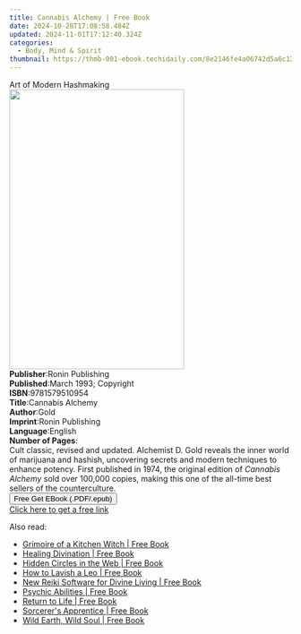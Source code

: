 ```yaml
---
title: Cannabis Alchemy | Free Book
date: 2024-10-28T17:08:58.484Z
updated: 2024-11-01T17:12:40.324Z
categories:
  - Body, Mind & Spirit
thumbnail: https://thmb-001-ebook.techidaily.com/8e2146fe4a06742d5a6c12af1ea1a3422e9c2c21923c5e1fd985404e5915c7f3.jpg
---
```

<main id="book-container">
  <div class="flex flex-col">
    <div class="book-brief flex-1 py-6 px-4 sm:p-6 md:py-10 md:px-8">
      <!-- brief-->
      <div class="book-brief-main">Art of Modern Hashmaking</div>
    </div>
    <div
      class="book-meta-info flex-1 grid gap-4 col-start-1 col-end-3 row-start-1 sm:mb-6 sm:grid-cols-4 lg:gap-6 lg:col-start-2 lg:row-end-6 lg:row-span-6 lg:mb-0"
    >
      <div
        class="book-meta-info-left place-content-center mt-4 p-4 text-sm leading-6 col-start-2 col-span-2 dark:text-slate-400"
      >
        <img
          class="w-full h-500 object-cover rounded-lg sm:h-255 sm:col-span-2 lg:col-span-full"
          src="https://img-001-ebook.techidaily.com/d01785c27cc3854c563900baa8360dd1f074dca89993a8175164933cce6ad88a.jpg"
          alt=""
          width="312"
          height="500"
        />
      </div>
      <div
        class="book-meta-info-right mt-2 col-start-1 row-start-2 col-span-3 self-center"
      >
        <!-- meta data  -->
        <div class="flex flex-col px-4 md:px-8">
          <div class="flex-1">
            <strong>Publisher</strong>:<span class="px-2"
              >Ronin Publishing</span
            >
          </div>
          <div class="flex-1">
            <strong>Published</strong>:<span class="px-2"
              >March 1993; Copyright</span
            >
          </div>
          <div class="flex-1">
            <strong>ISBN</strong>:<span class="px-2">9781579510954</span>
          </div>
          <div class="flex-1">
            <strong>Title</strong>:<span class="px-2">Cannabis Alchemy</span>
          </div>
          <div class="flex-1">
            <strong>Author</strong>:<span class="px-2">Gold</span>
          </div>
          <div class="flex-1">
            <strong>Imprint</strong>:<span class="px-2">Ronin Publishing</span>
          </div>
          <div class="flex-1">
            <strong>Language</strong>:<span class="px-2">English</span>
          </div>
          <div class="flex-1">
            <strong>Number of Pages</strong>:<span class="px-2"></span>
          </div>
        </div>
      </div>
    </div>
    <div class="book-description flex-1 py-6 px-4 sm:p-6 md:py-10 md:px-8">
      <div class="book-description-main">
        <div accordion-content="" id="description">
          Cult classic, revised and updated. Alchemist D. Gold reveals the inner
          world of marijuana and hashish, uncovering secrets and modern
          techniques to enhance potency. First published in 1974, the original
          edition of <i>Cannabis Alchemy</i> sold over 100,000 copies, making
          this one of the all-time best sellers of the counterculture.
        </div>
      </div>
    </div>
    <div class="book-excerpts flex-1 py-6 px-4 sm:p-6 md:py-10 md:px-8"></div>
    <div
      class="book-about-author flex-1 py-6 px-4 sm:p-6 md:py-10 md:px-8"
    ></div>
    <div class="book-free-get flex-1 py-6 px-4 sm:p-6 md:py-10 md:px-8">
      <button
        id="btn-free-get"
        class="bg-blue-500 hover:bg-blue-700 text-white font-bold py-2 px-4 rounded"
      >
        Free Get EBook (.PDF/.epub)
      </button>
      <div id="countdown-display" class="px-2 text-lg mt-2"></div>
      <a
        id="free-link"
        class="hidden bg-blue-500 hover:bg-blue-700 text-white font-bold py-2 px-4 rounded"
        href="https://www.ebooks.com/en-us/book/96507074/cannabis-alchemy/gold/"
        target="_blank"
        >Click here to get a free link</a
      >
    </div>
    <script>
      let countdownTime = 0;
      let countdownInterval = null;
      document
        .getElementById('btn-free-get')
        .addEventListener('click', startCountdown);
      function startCountdown() {
        countdownTime = new Date().getTime() + 60000 * 3;
        countdownInterval = setInterval(updateCountdown, 1000);
        document.getElementById('btn-free-get').disabled = true;
        document
          .getElementById('btn-free-get')
          .classList.add('bg-gray-500', 'cursor-not-allowed');
      }
      function updateCountdown() {
        let currentTime = new Date().getTime();
        let timeLeft = countdownTime - currentTime;
        let secondsLeft = Math.floor(timeLeft / 1000);
        document.getElementById('countdown-display').innerHTML =
          `Remaining time: ${secondsLeft} seconds.`;
        if (secondsLeft <= 0) {
          clearInterval(countdownInterval);
          document.getElementById('btn-free-get').classList.add('hidden');
          document.getElementById('free-link').classList.remove('hidden');
          document.getElementById('countdown-display').innerHTML = '';
        }
      }
    </script>
  </div>
</main>

<ins class="adsbygoogle"
      style="display:block"
      data-ad-client="ca-pub-7571918770474297"
      data-ad-slot="8358498916"
      data-ad-format="auto"
      data-full-width-responsive="true"></ins>
    

<span class="atpl-alsoreadstyle">Also read:</span>
<div><ul>
<li><a href="https://novels-ebooks.techidaily.com/1207455-9781780999579-grimoire-of-a-kitchen-witch/"><u>Grimoire of a Kitchen Witch | Free Book</u></a></li>
<li><a href="https://novels-ebooks.techidaily.com/1207457-9781780994604-healing-divination/"><u>Healing Divination | Free Book</u></a></li>
<li><a href="https://novels-ebooks.techidaily.com/1208898-9780759113138-hidden-circles-in-the-web/"><u>Hidden Circles in the Web | Free Book</u></a></li>
<li><a href="https://novels-ebooks.techidaily.com/1207458-9781780999760-how-to-lavish-a-leo/"><u>How to Lavish a Leo | Free Book</u></a></li>
<li><a href="https://novels-ebooks.techidaily.com/1207463-9781782790037-new-reiki-software-for-divine-living/"><u>New Reiki Software for Divine Living | Free Book</u></a></li>
<li><a href="https://novels-ebooks.techidaily.com/1208905-9781609253073-psychic-abilities/"><u>Psychic Abilities | Free Book</u></a></li>
<li><a href="https://novels-ebooks.techidaily.com/1212512-9781250020864-return-to-life/"><u>Return to Life | Free Book</u></a></li>
<li><a href="https://novels-ebooks.techidaily.com/1212602-9781583948095-sorcerers-apprentice/"><u>Sorcerer's Apprentice | Free Book</u></a></li>
<li><a href="https://novels-ebooks.techidaily.com/1207471-9781780991887-wild-earth-wild-soul/"><u>Wild Earth, Wild Soul | Free Book</u></a></li>
</ul></div>

